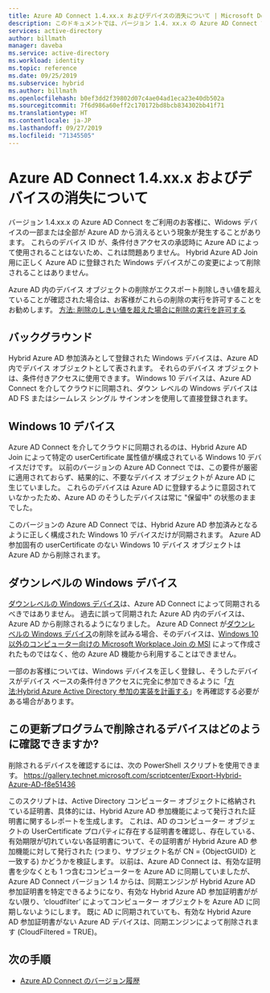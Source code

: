 ```yaml
---
title: Azure AD Connect 1.4.xx.x およびデバイスの消失について | Microsoft Docs
description: このドキュメントでは、バージョン 1.4. xx.x の Azure AD Connect で発生する問題について説明します。
services: active-directory
author: billmath
manager: daveba
ms.service: active-directory
ms.workload: identity
ms.topic: reference
ms.date: 09/25/2019
ms.subservice: hybrid
ms.author: billmath
ms.openlocfilehash: b0ef3dd2f39802d07c4ae04ad1eca23e40db502a
ms.sourcegitcommit: 7f6d986a60eff2c170172bd8bcb834302bb41f71
ms.translationtype: HT
ms.contentlocale: ja-JP
ms.lasthandoff: 09/27/2019
ms.locfileid: "71345505"
---
```

# <a name="understanding-azure-ad-connect-14xxx-and-device-disappearance"></a>Azure AD Connect 1.4.xx.x およびデバイスの消失について
バージョン 1.4.xx.x の Azure AD Connect をご利用のお客様に、Widows デバイスの一部または全部が Azure AD から消えるという現象が発生することがあります。 これらのデバイス ID が、条件付きアクセスの承認時に Azure AD によって使用されることはないため、これは問題ありません。 Hybrid Azure AD Join 用に正しく Azure AD に登録された Windows デバイスがこの変更によって削除されることはありません。

Azure AD 内のデバイス オブジェクトの削除がエクスポート削除しきい値を超えていることが確認された場合は、お客様がこれらの削除の実行を許可することをお勧めします。 [方法: 削除のしきい値を超えた場合に削除の実行を許可する](how-to-connect-sync-feature-prevent-accidental-deletes.md)

## <a name="background"></a>バックグラウンド
Hybrid Azure AD 参加済みとして登録された Windows デバイスは、Azure AD 内でデバイス オブジェクトとして表されます。 それらのデバイス オブジェクトは、条件付きアクセスに使用できます。 Windows 10 デバイスは、Azure AD Connect を介してクラウドに同期され、ダウン レベルの Windows デバイスは AD FS またはシームレス シングル サインオンを使用して直接登録されます。

## <a name="windows-10-devices"></a>Windows 10 デバイス
Azure AD Connect を介してクラウドに同期されるのは、Hybrid Azure AD Join によって特定の userCertificate 属性値が構成されている Windows 10 デバイスだけです。 以前のバージョンの Azure AD Connect では、この要件が厳密に適用されておらず、結果的に、不要なデバイス オブジェクトが Azure AD に生じていました。 これらのデバイスは Azure AD に登録するように意図されていなかったため、Azure AD のそうしたデバイスは常に "保留中" の状態のままでした。 

このバージョンの Azure AD Connect では、Hybrid Azure AD 参加済みとなるように正しく構成された Windows 10 デバイスだけが同期されます。 Azure AD 参加固有の userCertificate のない Windows 10 デバイス オブジェクトは Azure AD から削除されます。

## <a name="down-level-windows-devices"></a>ダウンレベルの Windows デバイス
[ダウンレベルの Windows デバイス](../devices/hybrid-azuread-join-plan.md#windows-down-level-devices)は、Azure AD Connect によって同期されるべきではありません。 過去に誤って同期された Azure AD 内のデバイスは、Azure AD から削除されるようになりました。 Azure AD Connect が[ダウンレベルの Windows デバイス](../devices/hybrid-azuread-join-plan.md#windows-down-level-devices)の削除を試みる場合、そのデバイスは、[Windows 10 以外のコンピューター向けの Microsoft Workplace Join の MSI](https://www.microsoft.com/download/details.aspx?id=53554) によって作成されたものではなく、他の Azure AD 機能から利用することはできません。

一部のお客様については、Windows デバイスを正しく登録し、そうしたデバイスがデバイス ベースの条件付きアクセスに完全に参加できるように「[方法:Hybrid Azure Active Directory 参加の実装を計画する](../devices/hybrid-azuread-join-plan.md)」を再確認する必要がある場合があります。 

## <a name="how-can-i-verify-which-devices-are-deleted-with-this-update"></a>この更新プログラムで削除されるデバイスはどのように確認できますか?

削除されるデバイスを確認するには、次の PowerShell スクリプトを使用できます。 https://gallery.technet.microsoft.com/scriptcenter/Export-Hybrid-Azure-AD-f8e51436

このスクリプトは、Active Directory コンピューター オブジェクトに格納されている証明書、具体的には、Hybrid Azure AD 参加機能によって発行された証明書に関するレポートを生成します。
これは、AD のコンピューター オブジェクトの UserCertificate プロパティに存在する証明書を確認し、存在している、有効期限が切れていない各証明書について、その証明書が Hybrid Azure AD 参加機能に対して発行された (つまり、サブジェクト名が CN = {ObjectGUID} と一致する) かどうかを検証します。
以前は、Azure AD Connect は、有効な証明書を少なくとも 1 つ含むコンピューターを Azure AD に同期していましたが、Azure AD Connect バージョン 1.4 からは、同期エンジンが Hybrid Azure AD 参加証明書を特定できるようになり、有効な Hybrid Azure AD 参加証明書ががない限り、‘cloudfilter’ によってコンピューター オブジェクトを Azure AD に同期しないようにします。
既に AD に同期されていても、有効な Hybrid Azure AD 参加証明書がない Azure AD デバイスは、同期エンジンによって削除されます (CloudFiltered = TRUE)。

## <a name="next-steps"></a>次の手順
- [Azure AD Connect のバージョン履歴](reference-connect-version-history.md)
